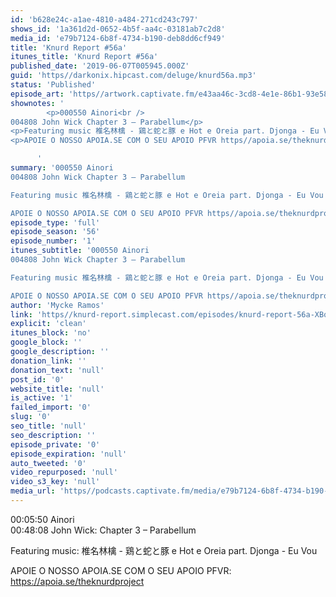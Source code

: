 ```yaml
---
id: 'b628e24c-a1ae-4810-a484-271cd243c797'
shows_id: '1a361d2d-0652-4b5f-aa4c-03181ab7c2d8'
media_id: 'e79b7124-6b8f-4734-b190-deb8dd6cf949'
title: 'Knurd Report #56a'
itunes_title: 'Knurd Report #56a'
published_date: '2019-06-07T005945.000Z'
guid: 'https//darkonix.hipcast.com/deluge/knurd56a.mp3'
status: 'Published'
episode_art: 'https//artwork.captivate.fm/e43aa46c-3cd8-4e1e-86b1-93e5863c4080/1000-itunes-1582315387.jpg'
shownotes: '
        <p>000550 Ainori<br />
004808 John Wick Chapter 3 – Parabellum</p>
<p>Featuring music 椎名林檎 - 鶏と蛇と豚 e Hot e Oreia part. Djonga - Eu Vou</p>
<p>APOIE O NOSSO APOIA.SE COM O SEU APOIO PFVR https//apoia.se/theknurdproject</p>

      '
summary: '000550 Ainori
004808 John Wick Chapter 3 – Parabellum

Featuring music 椎名林檎 - 鶏と蛇と豚 e Hot e Oreia part. Djonga - Eu Vou

APOIE O NOSSO APOIA.SE COM O SEU APOIO PFVR https//apoia.se/theknurdproject'
episode_type: 'full'
episode_season: '56'
episode_number: '1'
itunes_subtitle: '000550 Ainori
004808 John Wick Chapter 3 – Parabellum

Featuring music 椎名林檎 - 鶏と蛇と豚 e Hot e Oreia part. Djonga - Eu Vou

APOIE O NOSSO APOIA.SE COM O SEU APOIO PFVR https//apoia.se/theknurdproject'
author: 'Mycke Ramos'
link: 'https//knurd-report.simplecast.com/episodes/knurd-report-56a-XBqgf9Jx'
explicit: 'clean'
itunes_block: 'no'
google_block: ''
google_description: ''
donation_link: ''
donation_text: 'null'
post_id: '0'
website_title: 'null'
is_active: '1'
failed_import: '0'
slug: '0'
seo_title: 'null'
seo_description: ''
episode_private: '0'
episode_expiration: 'null'
auto_tweeted: '0'
video_repurposed: 'null'
video_s3_key: 'null'
media_url: 'https//podcasts.captivate.fm/media/e79b7124-6b8f-4734-b190-deb8dd6cf949/knurd56a_tc.mp3'
---
```

00:05:50 Ainori  
00:48:08 John Wick: Chapter 3 – Parabellum

Featuring music: 椎名林檎 - 鶏と蛇と豚 e Hot e Oreia part. Djonga - Eu Vou

APOIE O NOSSO APOIA.SE COM O SEU APOIO PFVR: https://apoia.se/theknurdproject